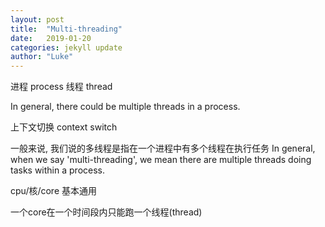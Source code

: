 ```yaml
---
layout: post
title:  "Multi-threading"
date:   2019-01-20
categories: jekyll update
author: "Luke"
---
```


进程 process      线程 thread

In general, there could be multiple threads in a process.

上下文切换 context switch

一般来说, 我们说的多线程是指在一个进程中有多个线程在执行任务
In general, when we say 'multi-threading', we mean there are
multiple threads doing tasks within a process.

cpu/核/core 基本通用

一个core在一个时间段内只能跑一个线程(thread)



